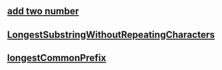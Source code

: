 ## [add two number](https://github.com/ArpitSharma2800/leetcode_arpit/blob/master/addTwoNumber.py)

## [LongestSubstringWithoutRepeatingCharacters](https://github.com/ArpitSharma2800/leetcode_arpit/blob/master/LongestSubstringWithoutRepeatingCharacters.py)

## [longestCommonPrefix](https://github.com/ArpitSharma2800/leetcode_arpit/blob/master/longestCommonPrefix.py)